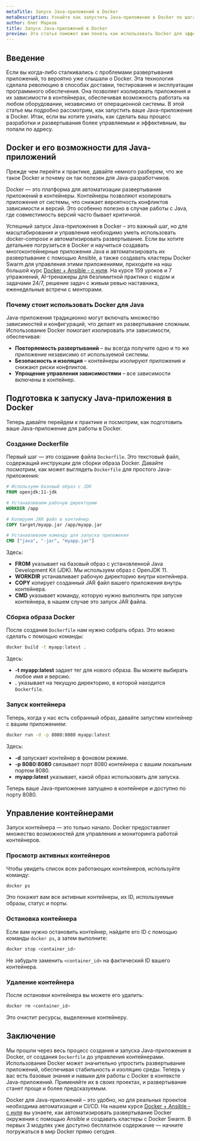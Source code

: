 ```yaml
---
metaTitle: Запуск Java-приложений в Docker
metaDescription: Узнайте как запустить Java-приложение в Docker по шагам от создания Dockerfile до управления контейнерами с примерами кода и объяснениями
author: Олег Марков
title: Запуск Java-приложений в Docker
preview: Эта статья поможет вам понять как использовать Docker для эффективного запуска Java-приложений предоставляя пошаговую инструкцию с примерами и разъяснениями
---
```


## Введение

Если вы когда-либо сталкивались с проблемами развертывания приложений, то вероятно уже слышали о Docker. Эта технология сделала революцию в способах доставки, тестирования и эксплуатации программного обеспечения. Она позволяет изолировать приложения и их зависимости в контейнерах, обеспечивая возможность работать на любом оборудовании, независимо от операционной системы. В этой статье мы подробно рассмотрим, как запустить ваше Java-приложение в Docker. Итак, если вы хотите узнать, как сделать ваш процесс разработки и развертывания более управляемым и эффективным, вы попали по адресу.

## Docker и его возможности для Java-приложений

Прежде чем перейти к практике, давайте немного разберем, что же такое Docker и почему он так полезен для Java-разработчиков.

Docker — это платформа для автоматизации развертывания приложений в контейнеры. Контейнеры позволяют изолировать приложения от системы, что снижает вероятность конфликтов зависимости и версий. Это особенно полезно в случае работы с Java, где совместимость версий часто бывает критичной.

Успешный запуск Java-приложения в Docker – это важный шаг, но для масштабирования и управления необходимо уметь использовать docker-compose и автоматизировать развертывание. Если вы хотите детальнее погрузиться в Docker и научиться создавать многоконтейнерные приложения Java и автоматизировать их развертывание с помощью Ansible, а также создавать кластеры Docker Swarm для управления этими приложениями, приходите на наш большой курс [Docker + Ansible - с нуля](https://purpleschool.ru/course/docker). На курсе 159 уроков и 7 упражнений, AI-тренажеры для безлимитной практики с кодом и задачами 24/7, решение задач с живым ревью наставника, еженедельные встречи с менторами.

### Почему стоит использовать Docker для Java

Java-приложения традиционно могут включать множество зависимостей и конфигураций, что делает их развертывание сложным. Использование Docker помогает изолировать эти зависимости, обеспечивая:

- **Повторяемость развертываний** – вы всегда получите одно и то же приложение независимо от используемой системы.
- **Безопасность и изоляция** – контейнеры изолируют приложения и снижают риски конфликтов.
- **Упрощение управления зависимостями** – все зависимости включены в контейнер.

## Подготовка к запуску Java-приложения в Docker

Теперь давайте перейдем к практике и посмотрим, как подготовить ваше Java-приложение для работы в Docker.

### Создание Dockerfile

Первый шаг — это создание файла `Dockerfile`. Это текстовый файл, содержащий инструкции для сборки образа Docker. Давайте посмотрим, как может выглядеть `Dockerfile` для простого Java-приложения:

```Dockerfile
# Используем базовый образ с JDK
FROM openjdk:11-jdk

# Устанавливаем рабочую директорию
WORKDIR /app

# Копируем JAR файл в контейнер
COPY target/myapp.jar /app/myapp.jar

# Устанавливаем команду для запуска приложения
CMD ["java", "-jar", "myapp.jar"]
```

Здесь:

- **FROM** указывает на базовый образ с установленной Java Development Kit (JDK). Мы используем образ с OpenJDK 11.
- **WORKDIR** устанавливает рабочую директорию внутри контейнера.
- **COPY** копирует созданный JAR файл вашего приложения внутрь контейнера.
- **CMD** указывает команду, которую нужно выполнить при запуске контейнера, в нашем случае это запуск JAR файла.

### Сборка образа Docker

После создания `Dockerfile` нам нужно собрать образ. Это можно сделать с помощью команды:

```bash
docker build -t myapp:latest .
```

Здесь:

- **-t myapp:latest** задает тег для нового образа. Вы можете выбирать любое имя и версию.
- **.** указывает на текущую директорию, в которой находится `Dockerfile`.

### Запуск контейнера

Теперь, когда у нас есть собранный образ, давайте запустим контейнер с вашим приложением:

```bash
docker run -d -p 8080:8080 myapp:latest
```

Здесь:

- **-d** запускает контейнер в фоновом режиме.
- **-p 8080:8080** связывает порт 8080 контейнера с вашим локальным портом 8080.
- **myapp:latest** указывает, какой образ использовать для запуска.

Теперь ваше Java-приложение запущено в контейнере и доступно по порту 8080.

## Управление контейнерами

Запуск контейнера — это только начало. Docker предоставляет множество возможностей для управления и мониторинга работой контейнеров.

### Просмотр активных контейнеров

Чтобы увидеть список всех работающих контейнеров, используйте команду:

```bash
docker ps
```

Это покажет вам все активные контейнеры, их ID, используемые образы, статус и порты.

### Остановка контейнера

Если вам нужно остановить контейнер, найдите его ID с помощью команды `docker ps`, а затем выполните:

```bash
docker stop <container_id>
```

Не забудьте заменить `<container_id>` на фактический ID вашего контейнера.

### Удаление контейнера

После остановки контейнера вы можете его удалить:

```bash
docker rm <container_id>
```

Это очистит ресурсы, выделенные контейнеру.

## Заключение

Мы прошли через весь процесс создания и запуска Java-приложения в Docker, от создания `Dockerfile` до управления контейнерами. Использование Docker может значительно упростить развертывание приложений, обеспечивая стабильность и изоляцию среды. Теперь у вас есть базовые знания и навыки для работы с Docker в контексте Java-приложений. Применяйте их в своих проектах, и развертывание станет проще и более предсказуемым.

Docker для Java-приложений – это удобно, но для реальных проектов необходима автоматизация и CI/CD. На нашем курсе [Docker + Ansible - с нуля](https://purpleschool.ru/course/docker) вы узнаете, как автоматизировать развертывание Docker окружения с помощью Ansible и создавать кластеры с Docker Swarm. В первых 3 модулях уже доступно бесплатное содержание — начните погружаться в мир Docker прямо сегодня.
